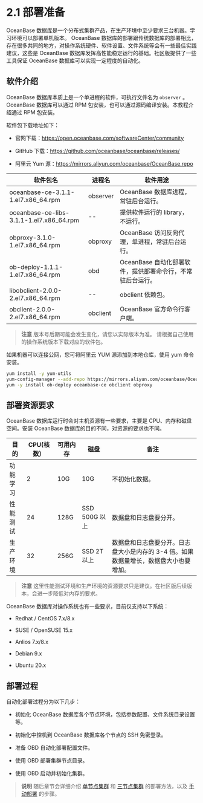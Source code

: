 # 2.1 部署准备

OceanBase 数据库是一个分布式集群产品，在生产环境中至少要求三台机器。学习环境可以部署单机版本。 OceanBase 数据库的部署跟传统数据库的部署相比，存在很多共同的地方，对操作系统硬件、软件设置、文件系统等会有一些最佳实践建议，这些是 OceanBase 数据库发挥高性能稳定运行的基础。社区版提供了一些工具保证 OceanBase 数据库可以实现一定程度的自动化。

## 软件介绍

OceanBase 数据库本质上是一个单进程的软件，可执行文件名为 `observer` 。OceanBase 数据库可以通过 RPM 包安装，也可以通过源码编译安装。本教程介绍通过 RPM 包安装。

软件包下载地址如下：

* 官网下载：<https://open.oceanbase.com/softwareCenter/community>

* GitHub 下载：<https://github.com/oceanbase/oceanbase/releases/>

* 阿里云 Yum 源：<https://mirrors.aliyun.com/oceanbase/OceanBase.repo>

|                   软件包名                   |   进程名    |                软件用途                |
|------------------------------------------|----------|------------------------------------|
| oceanbase-ce-3.1.1-1.el7.x86_64.rpm      | observer | OceanBase 数据库进程，常驻后台运行。            |
| oceanbase-ce-libs-3.1.1-1.el7.x86_64.rpm |     --   | 提供软件运行的 library，不运行。               |
| obproxy-3.1.0-1.el7.x86_64.rpm           | obproxy  | OceanBase 访问反向代理，单进程，常驻后台运行。       |
| ob-deploy-1.1.1-1.el7.x86_64.rpm             | obd      | OceanBase 自动化部署软件，提供部署命令行，不常驻后台运行。 |
|libobclient-2.0.0-2.el7.x86_64.rpm|--|obclient 依赖包。|
| obclient-2.0.0-2.el7.x86_64.rpm          | obclient | OceanBase 官方命令行客户端。                 |

>**注意**
版本号后期可能会发生变化，请您以实际版本为准。
请根据自己使用的操作系统版本下载对应的软件包。

如果机器可以连接公网，您可将阿里云 YUM 源添加到本地仓库，使用 yum 命令安装。

```bash
yum install -y yum-utils
yum-config-manager --add-repo https://mirrors.aliyun.com/oceanbase/OceanBase.repo
yum -y install ob-deploy oceanbase-ce obclient obproxy
```

## 部署资源要求

OceanBase 数据库运行时会对主机资源有一些要求，主要是 CPU、内存和磁盘空间。安装 OceanBase 数据库的目的不同，对资源的要求也不同。

|  目的  | CPU(核数） | 可用内存 |     磁盘      |                       备注                       |
|------|---------|------|-------------|------------------------------------------------|
| 功能学习 | 2       | 10G  | 10G         | 不初始化数据。                                        |
| 性能测试 | 24      | 128G | SSD 500G 以上 | 数据盘和日志盘要分开。                                    |
| 生产环境 | 32      | 256G | SSD 2T 以上   | 数据盘和日志盘要分开。日志盘大小是内存的 3-4 倍。如果数据量增长，数据盘大小也要增加。 |

>**注意**
这里性能测试环境和生产环境的资源要求只是建议。在社区版后续版本，会进一步降低对内存的要求。

OceanBase 数据库对操作系统也有一些要求，目前仅支持以下系统：

* Redhat / CentOS 7.x/8.x

* SUSE / OpenSUSE 15.x

* Anlios 7.x/8.x

* Debian 9.x

* Ubuntu 20.x

## 部署过程

自动化部署过程分为以下几步：

* 初始化 OceanBase 数据库各个节点环境，包括参数配置、文件系统目录设置等。

* 初始化中控机到 OceanBase 数据库各个节点的 SSH 免密登录。

* 准备 OBD 自动化部署配置文件。

* 使用 OBD 部署集群节点目录。

* 使用 OBD 启动并初始化集群。

>**说明**
随后章节会详细介绍 [单节点集群](../2.chapter-2-how-to-deploy-oceanbase-community-edition/7.2-6-how-to-automatically-deploy-a-single-node-cluster-using-obd.md) 和 [三节点集群](../2.chapter-2-how-to-deploy-oceanbase-community-edition/8.2-7-how-to-use-obd-to-deploy-a-multi-node-cluster.md) 的部署方法，以及 [手动部署](../2.chapter-2-how-to-deploy-oceanbase-community-edition/12.2-11-advanced-how-to-manually-deploy-an-oceanbase-cluster.md) 的步骤。
